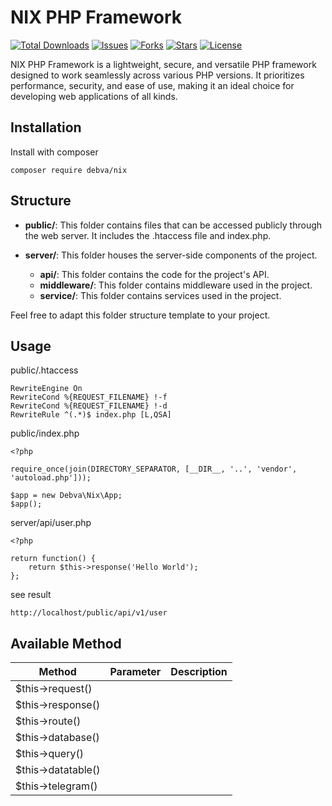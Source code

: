 # NIX PHP Framework

<p align="left">
<a href="https://packagist.org/packages/debva/nix"><img src="https://img.shields.io/packagist/dt/debva/nix" alt="Total Downloads"></a>
<a href="https://github.com/debva/nix"><img src="https://img.shields.io/github/issues/debva/nix" alt="Issues"></a>
<a href="https://github.com/debva/nix"><img src="https://img.shields.io/github/forks/debva/nix" alt="Forks"></a>
<a href="https://github.com/debva/nix"><img src="https://img.shields.io/github/stars/debva/nix" alt="Stars"></a>
<a href="https://github.com/debva/nix"><img src="https://img.shields.io/github/license/debva/nix" alt="License"></a>
</p>

NIX PHP Framework is a lightweight, secure, and versatile PHP framework designed to work seamlessly across various PHP versions. It prioritizes performance, security, and ease of use, making it an ideal choice for developing web applications of all kinds.

## Installation

Install with composer

```
composer require debva/nix
```
## Structure

- **public/**: This folder contains files that can be accessed publicly through the web server. It includes the .htaccess file and index.php.

- **server/**: This folder houses the server-side components of the project.
    - **api/**: This folder contains the code for the project's API.
    - **middleware/**: This folder contains middleware used in the project.
    - **service/**: This folder contains services used in the project.

Feel free to adapt this folder structure template to your project. 
    
## Usage

public/.htaccess
```
RewriteEngine On
RewriteCond %{REQUEST_FILENAME} !-f
RewriteCond %{REQUEST_FILENAME} !-d
RewriteRule ^(.*)$ index.php [L,QSA]
```

public/index.php
```
<?php

require_once(join(DIRECTORY_SEPARATOR, [__DIR__, '..', 'vendor', 'autoload.php']));

$app = new Debva\Nix\App;
$app();
```

server/api/user.php
```
<?php

return function() {
    return $this->response('Hello World');
};
```
see result
```
http://localhost/public/api/v1/user
```

## Available Method
| Method | Parameter | Description 
| -------| --------- | ----------- 
| $this->request() |  
| $this->response() | 
| $this->route() | 
| $this->database() |
| $this->query() | 
| $this->datatable() | 
| $this->telegram() | 
